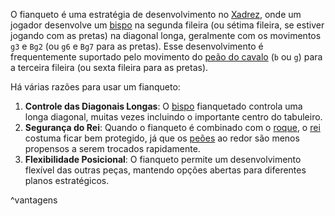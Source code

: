 O fianqueto é uma estratégia de desenvolvimento no [Xadrez](index/Xadrez.md), onde um jogador desenvolve um [bispo](_insight/Bispo.md) na segunda fileira (ou sétima fileira, se estiver jogando com as pretas) na diagonal longa, geralmente com os movimentos `g3` e `Bg2` (ou `g6` e `Bg7` para as pretas). Esse desenvolvimento é frequentemente suportado pelo movimento do [peão do cavalo](_insight/Peão%20do%20cavalo.md) (`b` ou `g`) para a terceira fileira (ou sexta fileira para as pretas).

Há várias razões para usar um fianqueto:

1. **Controle das Diagonais Longas**: O [bispo](_insight/Bispo.md) fianquetado controla uma longa diagonal, muitas vezes incluindo o importante centro do tabuleiro.
2. **Segurança do Rei**: Quando o fianqueto é combinado com o [roque](_insight/Roque.md), o [rei](_insight/Rei.md) costuma ficar bem protegido, já que os [peões](_insight/Peões.md) ao redor são menos propensos a serem trocados rapidamente.
3. **Flexibilidade Posicional**: O fianqueto permite um desenvolvimento flexível das outras peças, mantendo opções abertas para diferentes planos estratégicos.

^vantagens